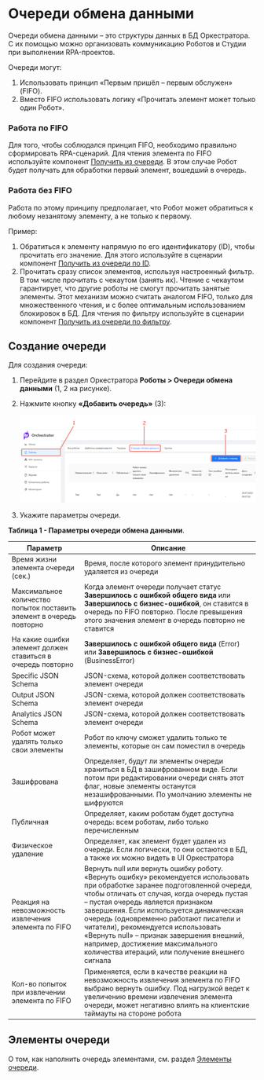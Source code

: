 # Очереди обмена данными

Очереди обмена данными – это структуры данных в БД Оркестратора. С их помощью можно организовать коммуникацию Роботов и Студии при выполнении RPA-проектов.

Очереди могут:
1. Использовать принцип «Первым пришёл – первым обслужен» (FIFO).
2. Вместо FIFO использовать логику «Прочитать элемент может только один Робот».

### Работа по FIFO

Для того, чтобы соблюдался принцип FIFO, необходимо правильно сформировать RPA-сценарий. Для чтения элемента по FIFO используйте компонент [Получить из очереди](https://docs.primo-rpa.ru/primo-rpa/g_elements/el_basic/els_orch/els_queues/readfromqueue). В этом случае Робот будет получать для обработки первый элемент, вошедший в очередь.

### Работа без FIFO

Работа по этому принципу предполагает, что Робот может обратиться к любому незанятому элементу, а не только к первому. 

Пример:

1. Обратиться к элементу напрямую по его идентификатору (ID), чтобы прочитать его значение. Для этого используйте в сценарии компонент [Получить из очереди по ID](https://docs.primo-rpa.ru/primo-rpa/g_elements/el_basic/els_orch/els_queues/peekqueueid).
2. Прочитать сразу список элементов, используя настроенный фильтр. В том числе прочитать с чекаутом (занять их). Чтение с чекаутом гарантирует, что другие роботы не смогут прочитать занятые элементы. Этот механизм можно считать аналогом FIFO, только для множественного чтения, и с более оптимальным использованием блокировок в БД. Для чтения по фильтру используйте в сценарии компонент [Получить из очереди по фильтру](https://docs.primo-rpa.ru/primo-rpa/g_elements/el_basic/els_orch/els_queues/peekqueuefilter). 


## Создание очереди
Для создания очереди:
1. Перейдите в раздел Оркестратора **Роботы > Очереди обмена данными** (1, 2 на рисунке).
2. Нажмите кнопку **«Добавить очередь»** (3):

   ![](<../../../.gitbook/assets/orch-add-queue-upd.png>)

3. Укажите параметры очереди.

**Таблица 1 - Параметры очереди обмена данными**.

| Параметр                                                          | Описание                                                                                    |
| ----------------------------------------------------------------- | ------------------------------------------------------------------------------------------- |
| Время жизни элемента очереди (сек.)                               | Время, после которого элемент принудительно удаляется из очереди |
| Максимальное количество попыток поставить элемент в очередь повторно | Когда элемент очереди получает статус **Завершилось с ошибкой общего вида** или **Завершилось с бизнес-ошибкой**, он ставится в очередь по FIFO повторно. После превышения этого значения элемент в очередь повторно не ставится  |
| На какие ошибки элемент должен ставиться в очередь повторно       | **Завершилось с ошибкой общего вида** (Error) или **Завершилось с бизнес-ошибкой** (BusinessError) |
| Specific JSON Schema     | JSON-схема, которой должен соответствовать элемент очереди  |
| Output JSON Schema       | JSON-схема, которой должен соответствовать элемент очереди  |
| Analytics JSON Schema    | JSON-схема, которой должен соответствовать элемент очереди  |
| Робот может удалять только свои элементы | Робот по ключу сможет удалить только те элементы, которые он сам поместил в очередь |
| Зашифрована              | Определяет, будут ли элементы очереди храниться в БД в зашифрованном виде. Если потом при редактировании очереди снять этот флаг, новые элементы останутся незашифрованными. По умолчанию элементы не шифруются |
| Публичная                | Определяет, каким роботам будет доступна очередь: всем роботам, либо только перечисленным  |
| Физическое удаление      | Определяет, как элемент будет удален из очереди. Если логически, то они остаются в БД, а также их можно видеть в UI Оркестратора |
| Реакция на невозможность извлечения элемента по FIFO | Вернуть null или вернуть ошибку роботу. «Вернуть ошибку» рекомендуется использовать при обработке заранее подготовленной очереди, чтобы отличать от случая, когда очередь пустая – пустая очередь является признаком завершения. Если используется динамическая очередь (одновременно работают писатели и читатели), рекомендуется использовать «Вернуть null» – признак завершения внешний, например, достижение максимального количества итераций, или получение внешнего сигнала  |
| Кол-во попыток при извлечении элемента по FIFO       | Применяется, если в качестве реакции на невозможность извлечения элемента по FIFO выбрано вернуть ошибку. Под нагрузкой ведет к увеличению времени извлечения элемента очереди, может негативно влиять на клиентские таймауты на стороне робота |

## Элементы очереди
О том, как наполнить очередь элементами, см. раздел [Элементы очереди](https://docs.primo-rpa.ru/primo-rpa/orchestrator/basics/data-queues/items).


